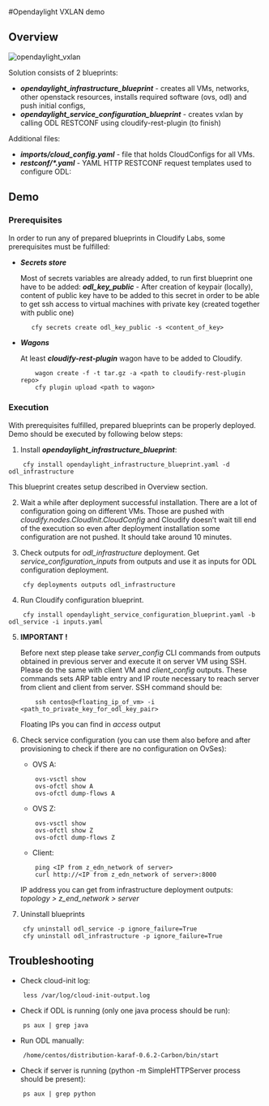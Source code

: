 #Opendaylight VXLAN demo

## Overview

![opendaylight_vxlan](https://user-images.githubusercontent.com/20417307/34303949-f6770354-e737-11e7-9301-dfc2bf0c90e0.png)

Solution consists of 2 blueprints:
* ***opendaylight_infrastructure_blueprint*** - creates all VMs, networks, other openstack resources, installs required software (ovs, odl) and push initial configs,
* ***opendaylight_service_configuration_blueprint*** - creates vxlan by calling ODL RESTCONF using cloudify-rest-plugin (to finish)

Additional files:
* ***imports/cloud_config.yaml*** - file that holds CloudConfigs for all VMs.
* ***restconf/\*.yaml*** - YAML HTTP RESTCONF request templates used to configure ODL: 

## Demo

### Prerequisites
In order to run any of prepared blueprints in Cloudify Labs, some prerequisites must be fulfilled:

* ***Secrets store*** 

    Most of secrets variables are already added, to run first blueprint one have to be added:
    ***odl_key_public*** - After creation of keypair (locally), content of public key have to be added to this secret in order to be able to get ssh access to virtual machines with private key (created together with public one)

    ```
       cfy secrets create odl_key_public -s <content_of_key> 
    ```

* ***Wagons***

    At least ***cloudify-rest-plugin*** wagon have to be added to Cloudify.

    ```
        wagon create -f -t tar.gz -a <path to cloudify-rest-plugin repo>
        cfy plugin upload <path to wagon>
    ```

### Execution

With prerequisites fulfilled, prepared blueprints can be properly deployed.
Demo should be executed by following below steps:

1) Install ***opendaylight_infrastructure_blueprint***:
```
    cfy install opendaylight_infrastructure_blueprint.yaml -d odl_infrastructure
```

This blueprint creates setup described in Overview section.

2) Wait a while after deployment successful installation. 
There are a lot of configuration going on different VMs. Those are pushed with *cloudify.nodes.CloudInit.CloudConfig* and Cloudify doesn’t wait till end of the execution so even after deployment installation some configuration are not pushed. It should take around 10 minutes.

3) Check outputs for *odl_infrastructure* deployment. Get *service_configuration_inputs* from outputs and use it as inputs for ODL configuration deployment.
 
```
    cfy deployments outputs odl_infrastructure
```

4) Run Cloudify configuration blueprint.
```
    cfy install opendaylight_service_configuration_blueprint.yaml -b odl_service -i inputs.yaml
```

5) **IMPORTANT !**

    Before next step please take *server_config* CLI commands from outputs obtained in previous server and execute it on server VM using SSH.
    Please do the same with client VM and *client_config* outputs. 
    These commands sets ARP table entry and IP route necessary to reach server from client and client from server.
    SSH command should be:
    
    ```
        ssh centos@<floating_ip_of_vm> -i <path_to_private_key_for_odl_key_pair>
    ```

    Floating IPs you can find in *access* output

6) Check service configuration (you can use them also before and after provisioning to check if there are no configuration on OvSes):

    * OVS A:
    ```
        ovs-vsctl show 
        ovs-ofctl show A
        ovs-ofctl dump-flows A
    ```

    * OVS Z:
    ```
        ovs-vsctl show 
        ovs-ofctl show Z
        ovs-ofctl dump-flows Z
    ```

    * Client:
    ```
        ping <IP from z_edn_network of server> 
        curl http://<IP from z_edn_network of server>:8000
    ```

    IP address you can get from infrastructure deployment outputs: *topology > z_end_network > server*

7) Uninstall blueprints

```
    cfy uninstall odl_service -p ignore_failure=True
    cfy uninstall odl_infrastructure -p ignore_failure=True   
```

## Troubleshooting

* Check cloud-init log:

```
    less /var/log/cloud-init-output.log
```

* Check if ODL is running (only one java process should be run):

```
    ps aux | grep java
```

* Run ODL manually:

```
    /home/centos/distribution-karaf-0.6.2-Carbon/bin/start
```

* Check if server is running (python -m SimpleHTTPServer process should be present):

```
    ps aux | grep python
```